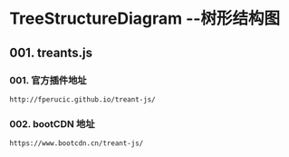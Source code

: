# TreeStructureDiagram --树形结构图

## 001. treants.js
### 001. 官方插件地址
`http://fperucic.github.io/treant-js/`
### 002. bootCDN 地址
`https://www.bootcdn.cn/treant-js/`